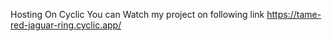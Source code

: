 Hosting On Cyclic
You can Watch my project on following link
https://tame-red-jaguar-ring.cyclic.app/
